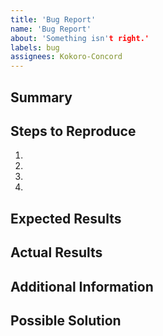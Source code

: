 ```yaml
---
title: 'Bug Report'
name: 'Bug Report'
about: 'Something isn't right.'
labels: bug
assignees: Kokoro-Concord
---
```


<!--- Please provide a brief but meaningful summary of the issue in the Title above -->

## Summary
<!--- Please give a brief summary about the bug and how it affects gameplay -->

## Steps to Reproduce
<!--- Please explain how to reliably reproduce the bug in a step by step manner-->
1.
1.
1.
1.

## Expected Results
<!--- Please explain what *should* happen when the bug occurs -->

## Actual Results
<!--- Please explain what *actually* happens when the bug occurs -->

## Additional Information
<!--- If you are able to, please provide additional information about the bug and attach any supporting documents or materials such as crash logs or screenshots -->

## Possible Solution
<!--- This is not required, but if you have any idea how to fix the bug, please give your best guess on how the bug can or should be fixed -->
